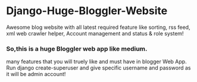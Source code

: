 # Django-Huge-Bloggler-Website
Awesome blog website with all latest required feature like sorting, rss feed,  xml web crawler helper, Account management and status &amp; role system! 

### So,this is a huge Bloggler web app like medium.
many features that you will truely like and must have in blogger Web App.
Run django create-superuser and give specific username and password as it will be admin account!


